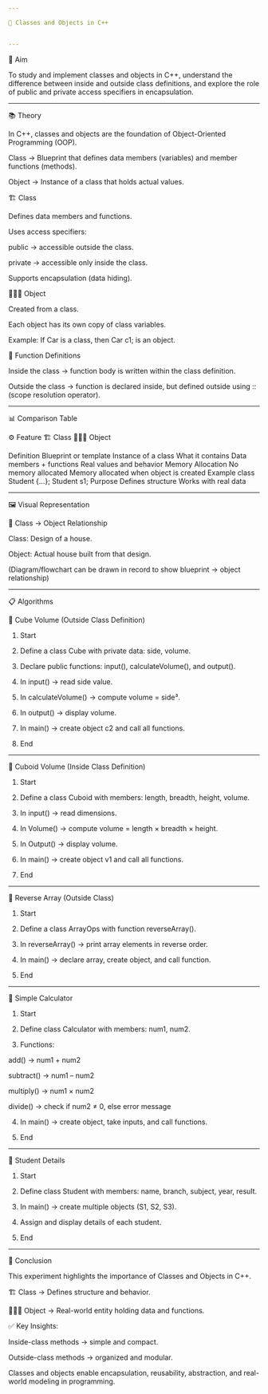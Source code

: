 ```yaml
---

📘 Classes and Objects in C++


---
```


🎯 Aim

To study and implement classes and objects in C++, understand the difference between inside and outside class definitions, and explore the role of public and private access specifiers in encapsulation.


---

📚 Theory

In C++, classes and objects are the foundation of Object-Oriented Programming (OOP).

Class → Blueprint that defines data members (variables) and member functions (methods).

Object → Instance of a class that holds actual values.


🏗️ Class

Defines data members and functions.

Uses access specifiers:

public → accessible outside the class.

private → accessible only inside the class.


Supports encapsulation (data hiding).


🧑‍🤝‍🧑 Object

Created from a class.

Each object has its own copy of class variables.

Example: If Car is a class, then Car c1; is an object.


📝 Function Definitions

Inside the class → function body is written within the class definition.

Outside the class → function is declared inside, but defined outside using :: (scope resolution operator).



---

📊 Comparison Table

⚙️ Feature	🏗️ Class	🧑‍🤝‍🧑 Object

Definition	Blueprint or template	Instance of a class
What it contains	Data members + functions	Real values and behavior
Memory Allocation	No memory allocated	Memory allocated when object is created
Example	class Student {…};	Student s1;
Purpose	Defines structure	Works with real data



---

🖼️ Visual Representation

📌 Class → Object Relationship

Class: Design of a house.

Object: Actual house built from that design.


(Diagram/flowchart can be drawn in record to show blueprint → object relationship)


---

📋 Algorithms

🔹 Cube Volume (Outside Class Definition)

1. Start


2. Define a class Cube with private data: side, volume.


3. Declare public functions: input(), calculateVolume(), and output().


4. In input() → read side value.


5. In calculateVolume() → compute volume = side³.


6. In output() → display volume.


7. In main() → create object c2 and call all functions.


8. End




---

🔹 Cuboid Volume (Inside Class Definition)

1. Start


2. Define a class Cuboid with members: length, breadth, height, volume.


3. In input() → read dimensions.


4. In Volume() → compute volume = length × breadth × height.


5. In Output() → display volume.


6. In main() → create object v1 and call all functions.


7. End




---

🔹 Reverse Array (Outside Class)

1. Start


2. Define a class ArrayOps with function reverseArray().


3. In reverseArray() → print array elements in reverse order.


4. In main() → declare array, create object, and call function.


5. End




---

🔹 Simple Calculator

1. Start


2. Define class Calculator with members: num1, num2.


3. Functions:

add() → num1 + num2

subtract() → num1 – num2

multiply() → num1 × num2

divide() → check if num2 ≠ 0, else error message



4. In main() → create object, take inputs, and call functions.


5. End




---

🔹 Student Details

1. Start


2. Define class Student with members: name, branch, subject, year, result.


3. In main() → create multiple objects (S1, S2, S3).


4. Assign and display details of each student.


5. End




---

🧠 Conclusion

This experiment highlights the importance of Classes and Objects in C++.

🏗️ Class → Defines structure and behavior.

🧑‍🤝‍🧑 Object → Real-world entity holding data and functions.

✅ Key Insights:

Inside-class methods → simple and compact.

Outside-class methods → organized and modular.

Classes and objects enable encapsulation, reusability, abstraction, and real-world modeling in programming.

